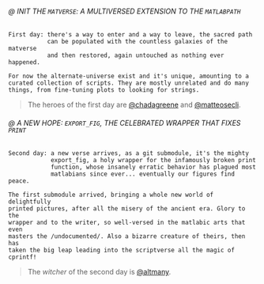 ###### @ INIT THE `MATVERSE`: A MULTIVERSED EXTENSION TO THE `MATLABPATH`

```
First day: there's a way to enter and a way to leave, the sacred path
           can be populated with the countless galaxies of the matverse
           and then restored, again untouched as nothing ever happened.

For now the alternate-universe exist and it's unique, amounting to a
curated collection of scripts. They are mostly unrelated and do many
things, from fine-tuning plots to looking for strings.
```
> The heroes of the first day are [@chadagreene](https://github.com/chadagreene) and [@matteosecli](https://github.com/matteosecli).

###### @ A NEW HOPE: `EXPORT_FIG`, THE CELEBRATED WRAPPER THAT FIXES `PRINT`

```
Second day: a new verse arrives, as a git submodule, it's the mighty
            export_fig, a holy wrapper for the infamously broken print
            function, whose insanely erratic behavior has plagued most
            matlabians since ever... eventually our figures find peace.

The first submodule arrived, bringing a whole new world of delightfully
printed pictures, after all the misery of the ancient era. Glory to the
wrapper and to the writer, so well-versed in the matlabic arts that even
masters the /undocumented/. Also a bizarre creature of theirs, then has 
taken the big leap leading into the scriptverse all the magic of cprintf!
```
> The _witcher_ of the second day is [@altmany](https://github.com/altmany).
